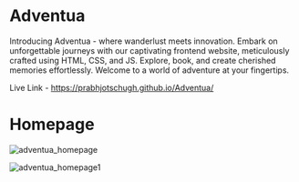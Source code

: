# Adventua
Introducing Adventua - where wanderlust meets innovation. Embark on unforgettable journeys with our captivating frontend website, meticulously crafted using HTML, CSS, and JS. Explore, book, and create cherished memories effortlessly. Welcome to a world of adventure at your fingertips.

Live Link - https://prabhjotschugh.github.io/Adventua/

# Homepage

![adventua_homepage](https://github.com/prabhjotschugh/Adventua/assets/64200536/b42e2de7-1c64-4bf4-914b-2d1dbdbb8b20)



![adventua_homepage1](https://github.com/prabhjotschugh/Adventua/assets/64200536/7e083426-6c8c-4055-8ffd-b74c2b37ad2e)

